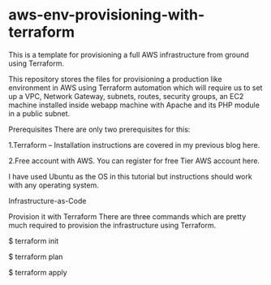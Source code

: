 # aws-env-provisioning-with-terraform
This is a template for provisioning a full AWS infrastructure from ground using Terraform.

This repository stores the files for provisioning a production like environment in AWS using Terraform automation which will require us to set up a VPC, Network Gateway, subnets, routes, security groups, an EC2 machine installed inside webapp machine with Apache and its PHP module in a public subnet.


Prerequisites
There are only two prerequisites for this:

1.Terraform – Installation instructions are covered in my previous blog here.

2.Free account with AWS. You can register for free Tier AWS account here.

I have used Ubuntu as the OS in this tutorial but instructions should work with any operating system.

Infrastructure-as-Code

Provision it with Terraform
There are three commands which are pretty much required to provision the infrastructure using Terraform.

$ terraform init 

$ terraform plan

$ terraform apply




